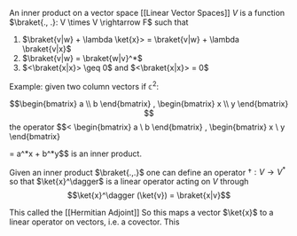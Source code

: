 An inner product on a vector space  [[Linear Vector Spaces]] $V$ is a function $\braket{., .}: V \times V \rightarrow F$ such that
1) $\braket{v|w} + \lambda \ket{x}> = \braket{v|w} + \lambda \braket{v|x}$
2) $\braket{v|w} = \braket{w|v}^*$
3) $<\braket{x|x}> \geq 0$ and $<\braket{x|x}> = 0$ 

Example: given two column vectors if $\mathbb{c}^2$:

$$\begin{bmatrix}
	a \\
	b
\end{bmatrix}
,
\begin{bmatrix}
	x \\
	y
\end{bmatrix}
$$ 
the operator
$$<
\begin{bmatrix}
	a \\
	b
\end{bmatrix}
,
\begin{bmatrix}
	x \\
	y
\end{bmatrix}
>
= a^*x + b^*y$$
is an inner product.

Given an inner product $\braket{.,.}$ one can define an operator $\dagger:V \rightarrow V^*$ so that $\ket{x}^\dagger$ is a linear operator acting on $V$ through 
$$\ket{x}^\dagger (\ket{v}) = \braket{x|v}$$ 

This called the [[Hermitian Adjoint]]
So this maps a vector $\ket{x}$ to a linear operator on vectors, i.e. a covector. This 